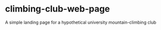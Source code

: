 # climbing-club-web-page
A simple landing page for a hypothetical university mountain-climbing club
